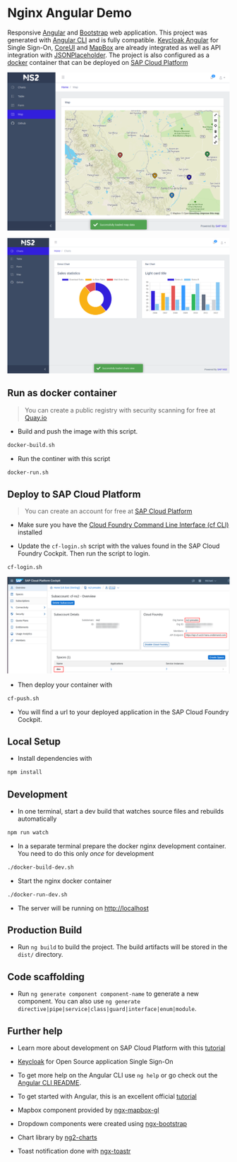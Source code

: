 # Nginx Angular Demo

Responsive [Angular](https://angular.io/) and [Bootstrap](https://getbootstrap.com/) web application. This project was generated with [Angular CLI](https://github.com/angular/angular-cli) and is fully compatible. [Keycloak Angular](https://github.com/mauriciovigolo/keycloak-angular) for Single Sign-On, [CoreUI](https://coreui.io/docs/getting-started/introduction/) and [MapBox](https://www.mapbox.com) are already integrated as well as API integration with [JSONPlaceholder](https://jsonplaceholder.typicode.com/). The project is also configured as a [docker](https://docs.docker.com/install/) container that can be deployed on [SAP Cloud Platform](https://www.sap.com/products/cloud-platform.html)

![image.png](screenshots/screenshot1.png)

![image.png](screenshots/screenshot2.png)

## Run as docker container

>You can create a public registry with security scanning for free at [Quay.io](https://quay.io)

* Build and push the image with this script.
```bash
docker-build.sh
```

* Run the continer with this script
```bash
docker-run.sh
```

## Deploy to SAP Cloud Platform

>You can create an account for free at [SAP Cloud Platform](https://www.sap.com/products/cloud-platform.html)

* Make sure you have the [Cloud Foundry Command Line Interface (cf CLI)](https://docs.cloudfoundry.org/cf-cli/) installed

* Update the `cf-login.sh` script with the values found in the SAP Cloud Foundry Cockpit. Then run the script to login.

```bash
cf-login.sh
```

![image.png](screenshots/cf-cockpit.png)

* Then deploy your container with

```bash
cf-push.sh
```
* You will find a url to your deployed application in the SAP Cloud Foundry Cockpit.


## Local Setup

* Install dependencies with
```bash
npm install
```

## Development

* In one terminal, start a dev build that watches source files and rebuilds automatically

```bash
npm run watch
```

* In a separate terminal prepare the docker nginx development container. You need to do this only *once* for development

```bash
./docker-build-dev.sh
```

* Start the nginx docker container

```bash
./docker-run-dev.sh
```
* The server will be running on [http://localhost](http://localhost)

## Production Build

* Run `ng build` to build the project. The build artifacts will be stored in the `dist/` directory.

## Code scaffolding

* Run `ng generate component component-name` to generate a new component. You can also use `ng generate directive|pipe|service|class|guard|interface|enum|module`.

## Further help

* Learn more about development on SAP Cloud Platform with this [tutorial](https://developers.sap.com/mission.scp-1-start-developing.html)

* [Keycloak](https://www.keycloak.org/) for Open Source application Single Sign-On

* To get more help on the Angular CLI use `ng help` or go check out the [Angular CLI README](https://github.com/angular/angular-cli/blob/master/README.md).

* To get started with Angular, this is an excellent official [tutorial](https://angular.io/tutorial)

* Mapbox component provided by [ngx-mapbox-gl](https://github.com/Wykks/ngx-mapbox-gl)

* Dropdown components were created using [ngx-bootstrap](https://github.com/valor-software/ngx-bootstrap)

* Chart library by [ng2-charts](https://valor-software.com/ng2-charts/)

* Toast notification done with [ngx-toastr](https://github.com/scttcper/ngx-toastr)
